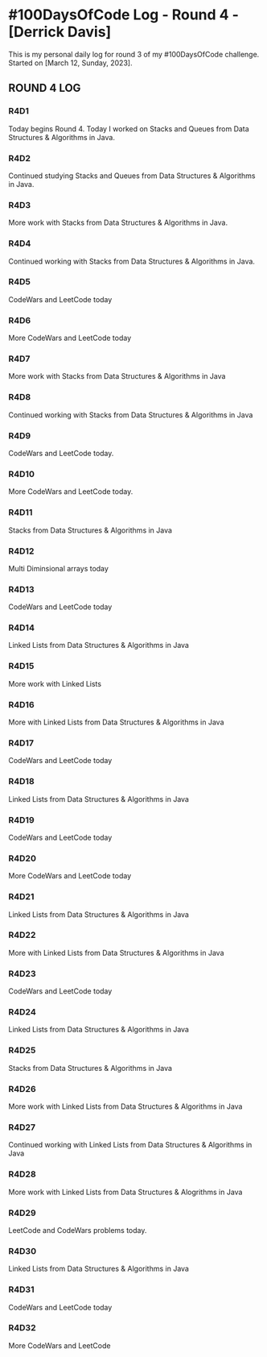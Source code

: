 # #100DaysOfCode Log - Round 4 - [Derrick Davis]

This is my personal daily log for round 3 of my #100DaysOfCode challenge. Started on [March 12, Sunday, 2023].

## ROUND 4 LOG

### R4D1
Today begins Round 4.  Today I worked on Stacks and Queues from Data Structures & Algorithms in Java.

### R4D2
Continued studying Stacks and Queues from Data Structures & Algorithms in Java.

### R4D3 
More work with Stacks from Data Structures & Algorithms in Java.

### R4D4
Continued working with Stacks from Data Structures & Algorithms in Java.

### R4D5
CodeWars and LeetCode today

### R4D6
More CodeWars and LeetCode today

### R4D7
More work with Stacks from Data Structures & Algorithms in Java

### R4D8
Continued working with Stacks from Data Structures & Algorithms in Java

### R4D9
CodeWars and LeetCode today.

### R4D10
More CodeWars and LeetCode today.

### R4D11
Stacks from Data Structures & Algorithms in Java

### R4D12
Multi Diminsional arrays today

### R4D13
CodeWars and LeetCode today

### R4D14
Linked Lists from Data Structures & Algorithms in Java

### R4D15
More work with Linked Lists

### R4D16
More with Linked Lists from Data Structures & Algorithms in Java

### R4D17
CodeWars and LeetCode today

### R4D18
Linked Lists from Data Structures & Algorithms in Java

### R4D19
CodeWars and LeetCode today

### R4D20
More CodeWars and LeetCode today

### R4D21
Linked Lists from Data Structures & Algorithms in Java

### R4D22
More with Linked Lists from Data Structures & Algorithms in Java

### R4D23
CodeWars and LeetCode today

### R4D24
Linked Lists from Data Structures & Algorithms in Java

### R4D25
Stacks from Data Structures & Algorithms in Java

### R4D26
More work with Linked Lists from Data Structures & Algorithms in Java

### R4D27
Continued working with Linked Lists from Data Structures & Algorithms in Java

### R4D28
More work with Linked Lists from Data Structures & Alogrithms in Java

### R4D29
LeetCode and CodeWars problems today.

### R4D30
Linked Lists from Data Structures & Algorithms in Java

### R4D31
CodeWars and LeetCode today

### R4D32
More CodeWars and LeetCode 